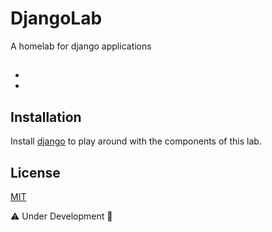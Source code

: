 # DjangoLab
A homelab for django applications

## 
* [](https://animifo.herokuapp.com/)
* [](https://cofe-code.herokuapp.com/)

## Installation
Install [django](https://www.python.org/downloads/) to play around with the components of this lab.

## License
[MIT](https://choosealicense.com/licenses/mit/)

⚠️ Under Development 🚧
